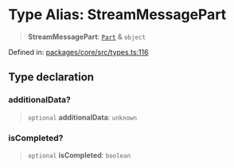 # Type Alias: StreamMessagePart

> **StreamMessagePart**: [`Part`](Part.md) & `object`

Defined in: [packages/core/src/types.ts:116](https://github.com/GeoDaCenter/openassistant/blob/bc4037be52d89829440fcc4aaa1010be73719d16/packages/core/src/types.ts#L116)

## Type declaration

### additionalData?

> `optional` **additionalData**: `unknown`

### isCompleted?

> `optional` **isCompleted**: `boolean`
